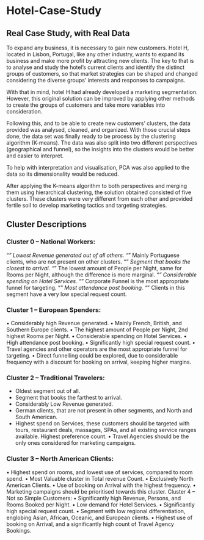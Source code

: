# Hotel-Case-Study

## Real Case Study, with Real Data

To expand any business, it is necessary to gain new customers. Hotel H, located in Lisbon, Portugal, like any other industry, wants to expand its business and make more profit by attracting new clients. The key to that is to analyse and study the hotel’s current clients and identify the distinct groups of customers, so that market strategies can be shaped and changed considering the diverse groups’ interests and responses to campaigns.

With that in mind, hotel H had already developed a marketing segmentation. However, this original solution can be improved by applying other methods to create the groups of customers and take more variables into consideration.

Following this, and to be able to create new customers’ clusters, the data provided was analysed, cleaned, and organized. With those crucial steps done, the data set was finally ready to be process by the clustering algorithm (K-means). The data was also split into two different perspectives (geographical and funnel), so the insights into the clusters would be better and easier to interpret.

To help with interpretation and visualisation, PCA was also applied to the data so its dimensionality would be reduced.

After applying the K-means algorithm to both perspectives and merging them using hierarchical clustering, the solution obtained consisted of five clusters. These clusters were very different from each other and provided fertile soil to develop marketing tactics and targeting strategies.

## Cluster Descriptions

### Cluster 0 – National Workers:

“*” Lowest Revenue generated out of all others.
“*” Mainly Portuguese clients, who are not present on other clusters.
“*” Segment that books the closest to arrival.
“*” The lowest amount of People per Night, same for Rooms per Night, although the difference is more marginal.
“*” Considerable spending on Hotel Services.
“*” Corporate Funnel is the most appropriate funnel for targeting.
“*” Most attendance post booking.
“*” Clients in this segment have a very low special request count.

### Cluster 1 – European Spenders:

• Considerably high Revenue generated.
• Mainly French, British, and Southern Europe clients.
• The highest amount of People per Night, 2nd highest Rooms per Night.
• Considerable spending on Hotel Services.
• High attendance post booking.
• Significantly high special request count.
• Travel agencies and other operators are the most appropriate funnel for targeting.
• Direct funnelling could be explored, due to considerable frequency with a discount for
booking on arrival, keeping higher margins.

### Cluster 2 – Traditional Travelers:

- Oldest segment out of all.
- Segment that books the farthest to arrival.
- Considerably Low Revenue generated.
- German clients, that are not present in other segments, and North and South
American.
- Highest spend on Services, these customers should be targeted with tours, restaurant
deals, massages, SPAs, and all existing service ranges available.
Highest preference count.
• Travel Agencies should be the only ones considered for marketing campaigns.

### Cluster 3 – North American Clients:

• Highest spend on rooms, and lowest use of services, compared to room spend.
• Most Valuable cluster in Total revenue Count.
• Exclusively North American Clients.
• Use of booking on Arrival with the highest frequency.
• Marketing campaigns should be prioritised towards this cluster. Cluster 4 – Not so Simple Customers:
• Significantly high Revenue, Persons, and Rooms Booked per Night.
• Low demand for Hotel Services.
• Significantly high special request count.
• Segment with low regional differentiation, englobing Asian, African, Oceanic, and
European clients.
• Highest use of booking on Arrival, and a significantly high count of Travel Agency
Bookings.
